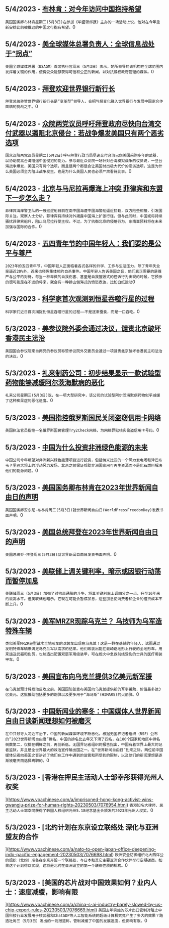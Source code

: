 
  ## 5/4/2023 - [布林肯：对今年访问中国抱持希望](https://www.voachinese.com/a/us-china-russia-ukraine-20230503/7077571.html)
 ```美国国务卿布林肯星期三(5月3日)在参加《华盛顿邮报》主办的一场活动上说，他对在今年重新安排此前被推迟的中国之行抱有希望。```0
  ## 5/4/2023 - [美全球媒体总署负责人：全球信息战处于“拐点”](https://www.voachinese.com/a/usagm-ceo-tells-lawmakers-global-information-wars-at-inflection-point-20230503/7078158.html)
 ```美国全球媒体总署（USAGM）首席执行官周三（5月3日）表示，她所领导的该机构在全球范围内发挥着关键的作用，使得受众能够获得可信和公正的新闻，以对抗威权政府管理的媒体。```0
  ## 5/4/2023 - [拜登欢迎世界银行新行长](https://www.voachinese.com/a/biden-welcomes-new-world-bank-chief-20230503/7078124.html)
 ```拜登总统称赞世界银行新行长是“变革型”领导人，会把气候变化融入世界银行与发展中国家合作面临的挑战之中。```0
  ## 5/4/2023 - [众院两党议员呼吁拜登政府尽快向台湾交付武器以遏阻北京侵台：若战争爆发美国只有两个恶劣选项](https://www.voachinese.com/a/bipartisan-congressmen-urge-biden-for-speedy-delivery-of-weapons-to-taiwan-as-wargames-show-terrible-options-for-us-20230503/7077786.html)
 ```国众议院两党议员星期二(5月2日)呼吁拜登行政当局尽速交付台湾已向美国采购多年的武器，以协助提高台湾阻遏中国侵犯的能力。参与最近众议院一场针对台海模拟战争的议员说，一旦台海战争爆发，美国只有两个选项，而且是两个都是会让美国付出极大代价的恶劣选项，这是为什么美国必须全力阻止战争发生，也是为什么美国人民也必须严肃看待此事。```0
  ## 5/4/2023 - [北京与马尼拉再爆海上冲突 菲律宾和东盟下一步怎么走？](https://www.voachinese.com/a/beijing-and-manila-trade-barbs-over-close-call-at-sea-20230503/7077787.html)
 ```菲律宾海岸警卫队的一艘巡逻船日前在南中国海遭中国海警船逼近拦截，双方险些相撞，引发国际关注。观察人士分析，菲律宾将持续对外揭露中国海上扩张行径，但与此同时，中国或将持续骚扰菲律宾船只，阻止马尼拉行使主权。不过，为了抗衡北京的侵略行为，东南亚预料将在未来加强与国际的合作。```0
  ## 5/4/2023 - [五四青年节的中国年轻人：我们要的是公平与尊严](https://www.voachinese.com/a/chinese-young-people-say-what-we-want-is-fairness-and-dignity-20230504/7076977.html)
 ```2023年的五四青年节，中国年轻人正面临着各式各样的升学、工作与生活压力，除了青年失业率逼近20%外，近来也频传集体相约自杀事件。中国年轻人告诉美国之音，他们真正需要的是尊严与公平的对待，每当一种卑微的自我伤害、甚至是自我摧毁式的控诉行为出现的时候，它预示的很可能是在不远的将来，就会有一种排山倒海式的愤怒表达，比如白纸运动```0
  ## 5/3/2023 - [科学家首次观测到恒星吞噬行星的过程](https://www.voachinese.com/a/star-gobbles-up-planet-in-one-big-bite-20230503/7077735.html)
 ```科学家们近日首次捕捉到恒星吞噬行星的过程——不是逐渐蚕食，而是一口吞吃。```0
  ## 5/3/2023 - [美参议院外委会通过决议，谴责北京破坏香港民主法治](https://www.voachinese.com/a/risch-menendez-applaud-sfrc-passage-of-resolution-in-support-of-hong-kongers-20230503/7077720.html)
 ```美国国会参议院来自两党的参议员称赞参议院外交委员会通过一项谴责北京破坏香港民主和法治的决议。```0
  ## 5/3/2023 - [礼来制药公司：初步结果显示一款试验型药物能够减缓阿尔茨海默病的恶化](https://www.voachinese.com/a/early-results-show-experimental-drug-slows-alzheimer-s-maker-says-20230503/7077725.html)
 ```礼来公司星期三(5月3日)说，在一项大型研究中，该公司的试验型阿尔茨海默病药物似乎减缓了这种痴呆症的恶化进度。```0
  ## 5/3/2023 - [美国指控俄罗斯国民关闭盗窃信用卡网络](https://www.voachinese.com/a/stolen-credit-cards-network-shut-down-20230503/7077647.html)
 ```美国执法官员指控一名俄罗斯国民管理Try2Check网络，为网络罪犯核实偷盗信用卡号码。```0
  ## 5/3/2023 - [中国为什么投资非洲绿色能源的未来](https://www.voachinese.com/a/china-invest-in-africa-green-energy-20230503/7077587.html)
 ```中国公司今年希望对非洲新兴绿色能源项目进行投资，包括纳米比亚的一个风力发电场和津巴布韦卡里巴大坝上的浮动风力发场。北京之前保证帮助非洲国家用可再生资源而不是化石燃料解决他们的能源问题。```0
  ## 5/3/2023 - [美国国务卿布林肯在2023年世界新闻自由日的声明](https://www.voachinese.com/a/statement-by-secretary-antony-j-blinken-may-3-2023-world-press-freedom-day-20230503/7077585.html)
 ```美国国务卿安东尼·布林肯周三(5月3日)就世界新闻自由日(WorldPressFreedomDay)发表书面声明。```0
  ## 5/3/2023 - [美国总统拜登在2023年世界新闻自由日的声明 ](https://www.voachinese.com/a/statement-from-president-joe-biden-on-the-occasion-of-world-press-freedom-day-2023-20230503/7077570.html)
 ```美国总统乔·拜登周三(5月3日)就世界新闻自由日发表书面声明。```0
  ## 5/3/2023 - [美联储上调关键利率，暗示或因银行动荡而暂停加息](https://www.voachinese.com/a/fed-raises-key-rate-but-hints-it-may-pause-amid-bank-turmoil-20230503/7077558.html)
 ```美联储周三（5月3日）加强了对抗高通胀的斗争，将其关键利率上调四分之一点，升至16年来的最高水平。但美联储也暗示，它现在可能会暂停加息，这些加息使消费者和企业的借贷成本不断上升。```0
  ## 5/3/2023 - [美军MRZR现踪乌克兰？ 乌技师为乌军造特殊车辆](https://www.voachinese.com/a/building-all-terrain-vehicles-for-ukraine-s-fighters-20230504/7077489.html)
 ```类似美军MRZR轻型战术全地形车的改装车出现在乌克兰！这是一群在基辅的年轻人，试图通过发明特殊车辆来满足乌克兰军队需求的结果。他们改装出能在最崎岖地形上行驶的全地形车，用来运送武器和伤员，也制造出配置双层军用级装甲，可在炮火中急救前线受伤的士兵的医疗用装甲车。```0
  ## 5/3/2023 - [美国宣布向乌克兰提供3亿美元新军援](https://www.voachinese.com/a/us-providing-300-million-in-additional-aid-to-ukraine-20230503/7077487.html)
 ```在乌克兰预计将发动反攻之前，美国国防部宣布美国向乌克兰提供新的军事援助，价值最多达3亿美元。这批援助包括更多的炮弹以及更多用于“海马斯”(HIMARS)的火箭弹。```0
  ## 5/3/2023 - [中国新闻业的寒冬：中国媒体人世界新闻自由日谈新闻理想如何被磨灭](https://www.voachinese.com/a/how-chinese-journalists-ideal-worn-out-20230503/7076982.html)
 ```在中共领导人习近平治下，中国的新闻媒体环境不断恶化。根据无国界记者组织（RSF）公布的“2023世界新闻自由度”排名，中国的排名比去年又下滑了四名，在180个国家和地区中排名倒数第二，仅排在朝鲜之前，再创新低。无国界记者组织的报告指出，中国有着世界上最大的记者监狱，并且是全世界最大的政治宣传输出国之一。在“世界新闻自由日”到来之际，两位前中国媒体记者向美国之音讲述了他们在工作中遇到的监管和所受到的限制，以及他们的新闻理想是逐渐被磨灭而选择离职的。```0
  ## 5/3/2023 - [香港在押民主活动人士邹幸彤获得光州人权奖



 ](https://www.voachinese.com/a/imprisoned-hong-kong-activist-wins-gwangju-prize-for-human-rights-20230503/7076954.html)
 ```香港知名大律师、民主活动人士邹幸同获得了韩国人权组织光州5.18纪念基金会颁发的2023年光州人权奖。```0
  ## 5/3/2023 - [北约计划在东京设立联络处 深化与亚洲盟友的合作

 ](https://www.voachinese.com/a/nato-to-open-japan-office-deepening-indo-pacific-engagement-20230503/7076698.html)
 ```欧洲安全防御组织北大西洋公约组织（北约）准备在东京开设一个联络处，与日本和其它主要亚洲合作伙伴举行定期磋商。如果这个计划得以实现，这将是北约在亚洲设立的第一个联络性质的机构。```0
  ## 5/3/2023 - [美国的芯片战对中国效果如何？业内人士：速度减缓，影响有限



](https://www.voachinese.com/a/china-s-ai-industry-barely-slowed-by-us-chip-export-rules-20230503/7076669.html)
 ```美国去年实施的芯片出口管制对阻止中国科技行业发展用于核武器和ChatGDP等人工智能系统的超级计算机究竟产生了多大的效果？路透社周三（5月3日）发出的一则报道称，管制减缓了中国的发展速度，但影响有限。```0